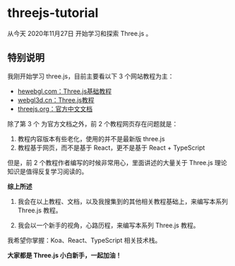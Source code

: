 # threejs-tutorial
从今天 2020年11月27日 开始学习和探索 Three.js 。  


## 特别说明
我刚开始学习 three.js，目前主要看以下 3 个网站教程为主：
* [hewebgl.com：Three.js基础教程](http://www.hewebgl.com/article/articledir/1)
* [webgl3d.cn：Three.js教程](http://www.webgl3d.cn/Three.js/)
* [threejs.org：官方中文文档](https://threejs.org/docs/index.html#manual/zh/introduction/Creating-a-scene)

除了第 3 个 为官方文档之外，前 2 个教程网页存在问题就是：

1. 教程内容版本有些老化，使用的并不是最新版 three.js
2. 教程基于网页，而不是基于 React，更不是基于 React + TypeScript

但是，前 2 个教程作者编写的时候非常用心，里面讲述的大量关于 Three.js 理论知识是值得反复学习阅读的。

**综上所述**

1. 我会在以上教程、文档，以及我搜集到的其他相关教程基础上，来编写本系列 Three.js 教程。

2. 我会以一个新手的视角，心路历程，来编写本系列 Three.js 教程。



我希望你掌握：Koa、React、TypeScript 相关技术栈。



**大家都是 Three.js 小白新手，一起加油！**

